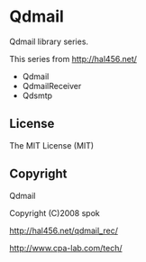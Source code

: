 Qdmail
======

Qdmail library series.

This series from http://hal456.net/

* Qdmail
* QdmailReceiver
* Qdsmtp

## License ##

The MIT License (MIT)

## Copyright ##

Qdmail

Copyright (C)2008	spok

http://hal456.net/qdmail_rec/

http://www.cpa-lab.com/tech/

